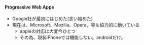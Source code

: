 #### Progressive Web Apps

* Google社が最初にはじめた(言い始めた)
* 現在は、Microsoft、Mozilla、Opera、等も協力的に動いている
  * appleの対応は大変今ひとつ
  * その為、現状iPhoneでは機能しない。androidだけ。
